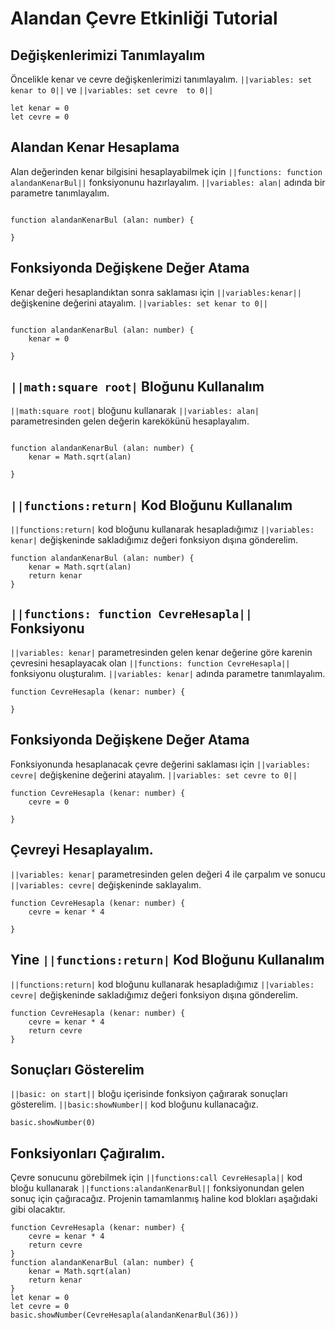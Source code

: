 # Alandan Çevre Etkinliği Tutorial

## Değişkenlerimizi Tanımlayalım

Öncelikle kenar ve cevre değişkenlerimizi tanımlayalım. ``||variables: set kenar to 0||`` ve ``||variables: set cevre  to 0||`` 

```blocks
let kenar = 0
let cevre = 0
```

## Alandan Kenar Hesaplama 
Alan değerinden kenar bilgisini hesaplayabilmek için ``||functions: function alandanKenarBul||``  fonksiyonunu hazırlayalım.
 ``||variables: alan|`` adında bir parametre tanımlayalım.

```blocks

function alandanKenarBul (alan: number) {
 
}
```
## Fonksiyonda Değişkene Değer Atama
Kenar değeri hesaplandıktan sonra saklaması için ``||variables:kenar||`` değişkenine değerini atayalım.
``||variables: set kenar to 0||`` 
```blocks

function alandanKenarBul (alan: number) {
    kenar = 0
 
}

```

## ``||math:square root|`` Bloğunu Kullanalım
``||math:square root|`` bloğunu kullanarak ``||variables: alan|`` parametresinden gelen değerin karekökünü hesaplayalım.
```blocks

function alandanKenarBul (alan: number) {
    kenar = Math.sqrt(alan)
    
}
```

## ``||functions:return|`` Kod Bloğunu Kullanalım
``||functions:return|`` kod bloğunu kullanarak hesapladığımız ``||variables: kenar|`` değişkeninde sakladığımız değeri fonksiyon dışına gönderelim.
```blocks
function alandanKenarBul (alan: number) {
    kenar = Math.sqrt(alan)
    return kenar
}
```

## ``||functions: function CevreHesapla||`` Fonksiyonu
``||variables: kenar|`` parametresinden gelen kenar değerine göre karenin çevresini hesaplayacak olan ``||functions: function CevreHesapla||`` fonksiyonu oluşturalım.
``||variables: kenar|`` adında parametre tanımlayalım.


```blocks 
function CevreHesapla (kenar: number) {
   
}

```



## Fonksiyonda Değişkene Değer Atama

Fonksiyonunda hesaplanacak çevre değerini saklaması için ``||variables: cevre|`` değişkenine değerini atayalım.
 ``||variables: set cevre to 0||`` 

```blocks
function CevreHesapla (kenar: number) {
    cevre = 0
  
}
```

## Çevreyi Hesaplayalım.
``||variables: kenar|``  parametresinden gelen değeri 4 ile çarpalım ve sonucu ``||variables: cevre|`` değişkeninde saklayalım.

```blocks
function CevreHesapla (kenar: number) {
    cevre = kenar * 4
    
}
```

## Yine  ``||functions:return|`` Kod Bloğunu Kullanalım
 ``||functions:return|`` kod bloğunu kullanarak hesapladığımız ``||variables: cevre|`` değişkeninde sakladığımız değeri fonksiyon dışına gönderelim.
```blocks
function CevreHesapla (kenar: number) {
    cevre = kenar * 4
    return cevre
}
```

## Sonuçları Gösterelim
``||basic: on start||`` bloğu içerisinde fonksiyon çağırarak sonuçları gösterelim. ``||basic:showNumber||`` kod bloğunu kullanacağız.

```blocks
basic.showNumber(0)

```



## Fonksiyonları Çağıralım.
Çevre sonucunu görebilmek için  ``||functions:call CevreHesapla||`` kod bloğu kullanarak ``||functions:alandanKenarBul||`` fonksiyonundan gelen sonuç için çağıracağız.
Projenin tamamlanmış haline kod blokları aşağıdaki gibi olacaktır.

```blocks
function CevreHesapla (kenar: number) {
    cevre = kenar * 4
    return cevre
}
function alandanKenarBul (alan: number) {
    kenar = Math.sqrt(alan)
    return kenar
}
let kenar = 0
let cevre = 0
basic.showNumber(CevreHesapla(alandanKenarBul(36)))
```


